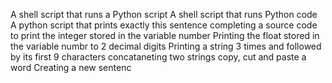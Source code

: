 A shell script that runs a Python script A shell script that runs Python code A python script that prints exactly this sentence completing a source code to print the integer stored in the variable number Printing the float stored in the variable numbr to 2 decimal digits Printing a string 3 times and followed by its first 9 characters concataneting two strings copy, cut and paste a word Creating a new sentenc
